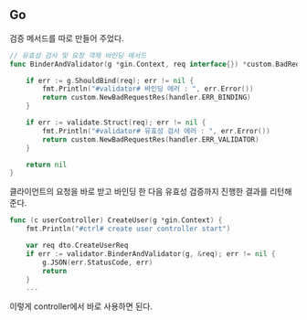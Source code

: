 ## Go
검증 메서드를 따로 만들어 주었다.

```go
// 유효성 검사 및 요청 객체 바인딩 메서드
func BinderAndValidator(g *gin.Context, req interface{}) *custom.BadRequestRes {

	if err := g.ShouldBind(req); err != nil {
		fmt.Println("#validator# 바인딩 에러 : ", err.Error())
		return custom.NewBadRequestRes(handler.ERR_BINDING)
	}

	if err := validate.Struct(req); err != nil {
		fmt.Println("#validator# 유효성 검사 에러 : ", err.Error())
		return custom.NewBadRequestRes(handler.ERR_VALIDATOR)
	}

	return nil
}
```
클라이언트의 요청을 바로 받고 바인딩 한 다음 유효성 검증까지 진행한 결과를 리턴해 준다.

```go
func (c userController) CreateUser(g *gin.Context) {
	fmt.Println("#ctrl# create user controller start")

	var req dto.CreateUserReq
	if err := validator.BinderAndValidator(g, &req); err != nil {
		g.JSON(err.StatusCode, err)
		return
	}
	...
```
이렇게 controller에서 바로 사용하면 된다.